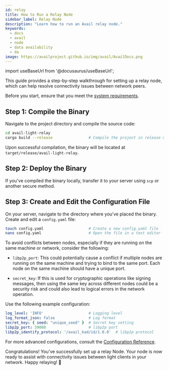 ```yaml
---
id: relay
title: How to Run a Relay Node
sidebar_label: Relay Node
description: "Learn how to run an Avail relay node."
keywords:
  - docs
  - avail
  - node
  - data availability
  - da
image: https://availproject.github.io/img/avail/AvailDocs.png
---
```

import useBaseUrl from '@docusaurus/useBaseUrl';

This guide provides a step-by-step walkthrough for setting up a relay node, which can help resolve connectivity issues between network peers.

Before you start, ensure that you meet the [<ins>system requirements</ins>](/docs/operate/requirements.md).

## Step 1: Compile the Binary

Navigate to the project directory and compile the source code:

```bash
cd avail-light-relay                 
cargo build --release                # Compile the project in release mode
```

Upon successful compilation, the binary will be located at `target/release/avail-light-relay`.

## Step 2: Deploy the Binary

If you've compiled the binary locally, transfer it to your server using `scp` or another secure method.

## Step 3: Create and Edit the Configuration File

On your server, navigate to the directory where you've placed the binary. Create and edit a `config.yaml` file:

```bash
touch config.yaml                    # Create a new config.yaml file
nano config.yaml                     # Open the file in a text editor
```

To avoid conflicts between nodes, especially if they are running on the same machine or network, consider the following:

- `libp2p_port`: This could potentially cause a conflict if multiple nodes are running on the same machine and trying to bind to the same port. Each node on the same machine should have a unique port.

- `secret_key`: If this is used for cryptographic operations like signing messages, then using the same key across different nodes could be a security risk and could also lead to logical errors in the network operation.

Use the following example configuration:

```yaml
log_level: 'INFO'                    # Logging level
log_format_json: false               # Log format
secret_key: { seed: "unique_seed" }  # Secret key setting
libp2p_port: 39000                   # libp2p port
libp2p_identify_protocol: '/avail_kad/id/1.0.0'  # libp2p protocol
```

For more advanced configurations, consult the [Configuration Reference](https://github.com/availproject/avail-light-relay#config-reference).

Congratulations! You've successfully set up a relay Node. Your node is now ready to assist with connectivity issues between light clients in your network. Happy relaying! 🚀
